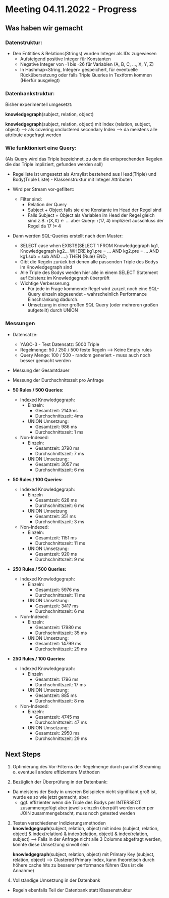 # Meeting 04.11.2022 - Progress

## Was haben wir gemacht

### Datenstruktur:
- Den Entitities & Relations(Strings) wurden Integer als IDs zugewiesen
    - Aufsteigend positive Integer für Konstanten
    - Negative Integer von -1 bis -26 für Variablen (A, B, C, ..., X, Y, Z)
    - In Hashmap<String, Integer> gespeichert, für eventuelle Rückübersetzung oder falls Triple Queries in Textform kommen (Hierfür ausgelegt)

### Datenbankstruktur:
Bisher experimentell umgesetzt:

**knowledgegraph**(subject, relation, object)

**knowledgegraph**(subject, relation, object) mit Index (relation, subject, object) —> als covering unclustered secondary Index --> da meistens alle attribute abgefragt werden

### Wie funktioniert eine Query:
(Als Query wird das Triple bezeichnet, zu dem die entsprechenden Regelen die das Triple impliziert, gefunden werden soll)

- Regelliste ist umgesetzt als Arraylist bestehend aus Head(Triple) und Body(Triple Liste) - Klassenstruktur mit Integer Attributen
- Wird per Stream vor-gefiltert:
    - Filter sind:
      - Relation der Query
      - Subject + Object falls sie eine Konstante im Head der Regel sind
      - Falls Subject + Object als Variablen im Head der Regel gleich sind z.B. r(X,X) <- ... aber Query: r(17, 4) impliziert ausschluss der Regel da 17 != 4

- Dann werden SQL-Queries erstellt nach dem Muster:
    - SELECT case when EXISTS(SELECT 1 FROM Knowledgegraph kg1, Knowledgegraph kg2… WHERE kg1.pre = … AND kg2.pre = … AND kg1.sub = sub AND ….) THEN {Rule} END;
    - Gibt die Regeln zurück bei denen alle passenden Triple des Bodys im Knowledgegraph sind
    - Alle Triple des Bodys werden hier alle in einem SELECT Statement auf Existenz im Knowledgegraph überprüft
    - Wichtige Verbesserung:
      - Für jede in Frage kommende Regel wird zurzeit noch eine SQL-Query einzeln abgesendet - wahrscheinlich Performance Einschränkung dadurch.
      - Umsetzung in einer großen SQL Query (oder mehreren großen aufgeteilt) durch UNION

### Messungen

  - Datensätze:
      - YAGO-3 - Test Datensatz: 5000 Triple
      - Regelmenge: 50 / 250 / 500 feste Regeln —> Keine Empty rules
      - Query Menge: 100 / 500 - random generiert - muss auch noch besser gemacht werden
  - Messung der Gesamtdauer
  - Messung der Durchschnittszeit pro Anfrage

- **50 Rules / 500 Queries:**
    - Indexed Knowledgegraph:
      - Einzeln:
        - Gesamtzeit: 2143ms
        - Durchschnittszeit: 4ms
      - UNION Umsetzung:
        - Gesamtzeit: 986 ms
        - Durchschnittszeit: 1 ms
    - Non-Indexed:
      - Einzeln:
        - Gesamtzeit: 3790 ms
        - Durchschnittszeit: 7 ms
      - UNION Umsetzung:
        - Gesamtzeit: 3057 ms
        - Durchschnittszeit: 6 ms


- **50 Rules / 100 Queries:**
    - Indexed Knowledgegraph:
      - Einzeln
        - Gesamtzeit: 628 ms
        - Durchschnittszeit: 6 ms
      - UNION Umsetzung
        - Gesamtzeit: 351 ms
        - Durchschnittszeit: 3 ms
    - Non-Indexed:
      - Einzeln:
        - Gesamtzeit: 1151 ms
        - Durchschnittszeit: 11 ms
      - UNION Umsetzung:
        - Gesamtzeit: 920 ms
        - Durchschnittszeit: 9 ms

- **250 Rules / 500 Queries:**
    - Indexed Knowledgegraph:
      - Einzeln:
        - Gesamtzeit: 5976 ms
        - Durchschnittszeit: 11 ms
      - UNION Umsetzung:
        - Gesamtzeit: 3417 ms
        - Durchschnittszeit: 6 ms
    - Non-Indexed:
      - Einzeln:
        - Gesamtzeit: 17980 ms
        - Durchschnittszeit: 35 ms
      - UNION Umsetzung:
        - Gesamtzeit: 14799 ms
        - Durchschnittszeit: 29 ms

- **250 Rules / 100 Queries:**
    - Indexed Knowledgegraph:
      - Einzeln
        - Gesamtzeit: 1796 ms
        - Durchschnittszeit: 17 ms
      - UNION Umsetzung:
        - Gesamtzeit: 885 ms
        - Durchschnittszeit: 8 ms
    - Non-Indexed:
      - Einzeln:
        - Gesamtzeit: 4745 ms
        - Durchschnittszeit: 47 ms
      - UNION Umsetzung:
        - Gesamtzeit: 2950 ms
        - Durchschnittszeit: 29 ms

## Next Steps

1. Optimierung des Vor-Filterns der Regelmenge durch parallel Streaming o. eventuell andere effizientere Methoden 

2. Bezüglich der Überprüfung in der Datenbank:
  - Da meistens der Body in unseren Beispielen nicht signifikant groß ist, wurde es so wie jetzt gemacht, aber:
    - ggf. effizienter wenn die Triple des Bodys per INTERSECT zusammengefügt aber jeweils einzeln überpüft werden oder per JOIN zusammengebracht, muss noch getested werden

3. Testen verschiedener Indizierungsmethoden    
    **knowledgegraph**(subject, relation, object) mit index (subject, relation, object) & index(relation) & index(relation, object) & index(relation, subject) —> Falls in der Anfrage nicht alle 3 Columns abgefragt werden, könnte diese Umsetzung sinvoll sein

    **knowledgegraph**(subject, relation, object) mit Primary Key (subject, relation, object) —> Clustered Primary Index, kann theoretisch durch höhere cache hits zu besserer performance führen (Das ist die Annahme)

5. Vollständige Umsetzung in der Datenbank
  - Regeln ebenfalls Teil der Datenbank statt Klassenstruktur
